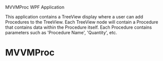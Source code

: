 MVVMProc WPF Application

This application contains a TreeView display where a user can add Procedures to the TreeView.
Each TreeView node will contain a Procedure that contains data within the Procedure itself.
Each Procedure contains parameters such as 'Procedure Name', 'Quantity', etc.

# MVVMProc
